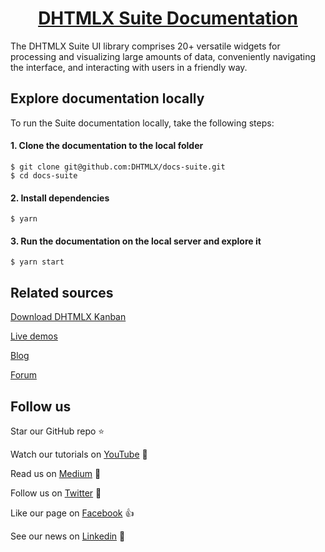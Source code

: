<h1 align="center"><a href="https://docs.dhtmlx.com/suite/">DHTMLX Suite Documentation</a></h1>

The DHTMLX Suite UI library comprises 20+ versatile widgets for processing and visualizing large amounts of data, conveniently navigating the interface, and interacting with users in a friendly way.

## Explore documentation locally

To run the Suite documentation locally, take the following steps:

#### 1. Clone the documentation to the local folder

```
$ git clone git@github.com:DHTMLX/docs-suite.git
$ cd docs-suite
```

#### 2. Install dependencies

```
$ yarn
```

#### 3. Run the documentation on the local server and explore it

```
$ yarn start
```

## Related sources

[Download DHTMLX Kanban](https://dhtmlx.com/docs/products/dhtmlxSuite/download.shtml)

[Live demos](https://snippet.dhtmlx.com/)

[Blog](https://dhtmlx.com/blog/)

[Forum](https://forum.dhtmlx.com/c/suite7/)

## Follow us

Star our GitHub repo :star:

Watch our tutorials on [YouTube](https://www.youtube.com/user/dhtmlx/videos) :eyes:

Read us on [Medium](https://medium.com/@dhtmlx) :newspaper:

Follow us on [Twitter](https://twitter.com/dhtmlx) :feet:

Like our page on [Facebook](https://www.facebook.com/dhtmlx/) :thumbsup:

See our news on [Linkedin](https://www.linkedin.com/groups/3345009/) :mega: